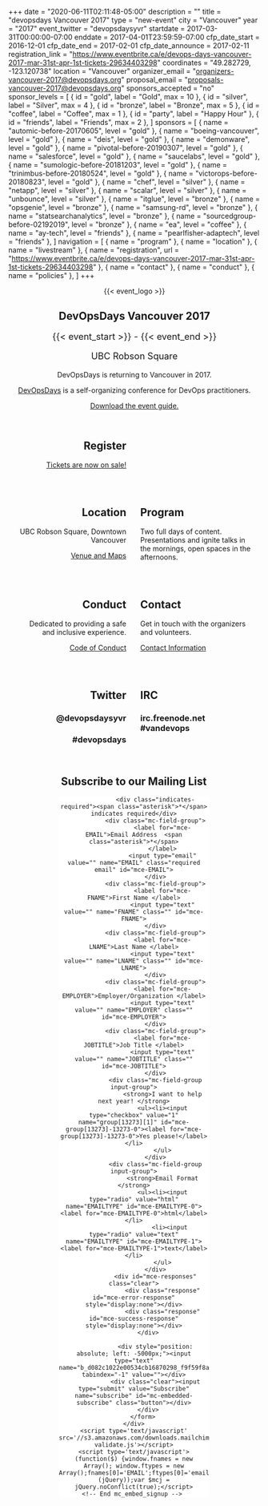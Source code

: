 +++
date = "2020-06-11T02:11:48-05:00"
description = ""
title = "devopsdays Vancouver 2017"
type = "new-event"
city = "Vancouver"
year = "2017"
event_twitter = "devopsdaysyvr"
startdate = 2017-03-31T00:00:00-07:00
enddate = 2017-04-01T23:59:59-07:00
cfp_date_start = 2016-12-01
cfp_date_end = 2017-02-01
cfp_date_announce = 2017-02-11
registration_link = "https://www.eventbrite.ca/e/devops-days-vancouver-2017-mar-31st-apr-1st-tickets-29634403298"
coordinates = "49.282729, -123.120738"
location = "Vancouver"
organizer_email = "organizers-vancouver-2017@devopsdays.org"
proposal_email = "proposals-vancouver-2017@devopsdays.org"
sponsors_accepted = "no"
sponsor_levels = [
    { id = "gold", label = "Gold", max = 10 },
    { id = "silver", label = "Silver", max = 4 },
    { id = "bronze", label = "Bronze", max = 5 },
    { id = "coffee", label = "Coffee", max = 1 },
    { id = "party", label = "Happy Hour" },
    { id = "friends", label = "Friends", max = 2 },
]
sponsors = [
    { name = "automic-before-20170605", level = "gold" },
    { name = "boeing-vancouver", level = "gold" },
    { name = "deis", level = "gold" },
    { name = "demonware", level = "gold" },
    { name = "pivotal-before-20190307", level = "gold" },
    { name = "salesforce", level = "gold" },
    { name = "saucelabs", level = "gold" },
    { name = "sumologic-before-20181203", level = "gold" },
    { name = "trinimbus-before-20180524", level = "gold" },
    { name = "victorops-before-20180823", level = "gold" },
    { name = "chef", level = "silver" },
    { name = "netapp", level = "silver" },
    { name = "scalar", level = "silver" },
    { name = "unbounce", level = "silver" },
    { name = "itglue", level = "bronze" },
    { name = "opsgenie", level = "bronze" },
    { name = "samsung-rd", level = "bronze" },
    { name = "statsearchanalytics", level = "bronze" },
    { name = "sourcedgroup-before-02192019", level = "bronze" },
    { name = "ea", level = "coffee" },
    { name = "ay-tech", level = "friends" },
    { name = "pearlfisher-adaptech", level = "friends" },
]
navigation = [
    { name = "program" },
    { name = "location" },
    { name = "livestream" },
    { name = "registration", url = "https://www.eventbrite.ca/e/devops-days-vancouver-2017-mar-31st-apr-1st-tickets-29634403298" },
    { name = "contact" },
    { name = "conduct" },
    { name = "policies" },
]
+++
<div style="text-align:center;">
 {{< event_logo >}}
</div>

<div style="text-align:center;">
<h2>DevOpsDays Vancouver 2017</h2>
</div>


<div style="text-align:center;">
    <p style="font-size:large;">{{< event_start >}} - {{< event_end >}}</p>
    <p style="font-size:large;">UBC Robson Square</p>
    <p>DevOpsDays is returning to Vancouver in 2017.</p>
    <p><a href="http://devopsdays.org/">DevOpsDays</a> is a self-organizing conference for DevOps practitioners.</p>
    <p><a href="/events/2017/vancouver/guide.pdf">Download the event guide.</a></p>
</div>

<!-- <div style="text-align:center;">
<h2>Call for proposals!</h2>
We've moved to a google form for our <a href="https://goo.gl/forms/ThJocIXxDofTZb5t2">speaker submissions!</a>.  Please also review our <a href="https://docs.google.com/document/d/1uOqMhTbrSPQ88EWHvTBhr1TOkMS6Tgu2ZIkqE2BT2Bw/edit#heading=h.yfnrdtyvxdnm">speaker submission guidelines</a> when considering a talk submission.
</div> -->

<div style="width:100%;overflow:hidden;">
    <div style="width:44%;margin:3% 1em;float:left;text-align:right;">
        <h2>Register</h2>
        <p><a href="https://www.eventbrite.ca/e/devops-days-vancouver-2017-mar-31st-apr-1st-tickets-29634403298">Tickets are now on sale!</a>
    </div>
</div>
    
<!-- <div style="width:44%;margin:3% 1em;float:left;">
<h2>Sponsor</h2>
<p>Help support this event with one of the sponsor packages.</p>
<p><a href="/events/2017/vancouver/sponsor/">Sponsor DevOpsDays Vancouver 2017!</a></p>
</div> -->

<div style="width:100%;overflow:hidden;">
    <div style="width:44%;margin:3% 1em;float:left;text-align:right;">
        <h2>Location</h2>
        <p>UBC Robson Square, Downtown Vancouver</p>
        <p><a href="/events/2017/vancouver/location/">Venue and Maps</a></p>
    </div>
    <div style="width:44%;margin:3% 1em;float:left;text-align:left;">
      <h2>Program</h2>
      <p>Two full days of content. Presentations and ignite talks in the mornings, open spaces in the afternoons.</p>
    </div>
</div>

<div style="width:100%;overflow:hidden;">
    <div style="width:44%;margin:3% 1em;float:left;text-align:right;">
        <h2>Conduct</h2>
        <p>Dedicated to providing a safe and inclusive experience.</p>
        <p><a href="/events/2017/vancouver/conduct/">Code of Conduct</a></p>
    </div>
    <div style="width:44%;margin:3% 1em;float:left;">
        <h2>Contact</h2>
        <p>Get in touch with the organizers and volunteers.</p>
        <p><a href="/events/2017/vancouver/contact/">Contact Information</a></p>
    </div>
</div>

<!-- <div style="text-align:center;width:94%;margin:3% 1em;">
    <h2>Livestream</h2>
    <p>The conference will be live streamed</p>
</div> -->

<div style="width:100%;overflow:hidden;">
    <div style="width:44%;margin:3% 1em;float:left;text-align:right;">
        <h2>Twitter</h2>
        <h3><a href="https://twitter.com/devopsdaysyvr" style="text-decoration:none;">@devopsdaysyvr</a></h3>
        <h3><a href="https://twitter.com/search?q=%23devopsdays" style="text-decoration:none;">#devopsdays</a></h3>
    </div>
    <div style="width:44%;margin:3% 1em;float:left;">
        <h2>IRC</h2>
        <h3><a href="http://webchat.freenode.net/?channels=%23vandevops&uio=d4" style="text-decoration:none;">irc.freenode.net #vandevops</a></h3>
    </div>
</div>

<div style="text-align:center;width:94%;margin:3% 1em;">
    <h2>Subscribe to our Mailing List</h2>
    <!-- Begin MailChimp Signup Form -->
    <link href="//cdn-images.mailchimp.com/embedcode/classic-081711.css" rel="stylesheet" type="text/css">
    <style type="text/css">
        #mc_embed_signup{background:#fff; clear:left; font:14px Helvetica,Arial,sans-serif;  width:300px;margin:0 auto;}
        /* Add your own MailChimp form style overrides in your site stylesheet or in this style block.
           We recommend moving this block and the preceding CSS link to the HEAD of your HTML file. */
    </style>
    <div id="mc_embed_signup">
        <form action="//devopsdays.us9.list-manage.com/subscribe/post?u=d082c1022e00534cb16870298&id=f9f59f8a36" method="post" id="mc-embedded-subscribe-form" name="mc-embedded-subscribe-form" class="validate" target="_blank" novalidate>
            <div id="mc_embed_signup_scroll">

                <div class="indicates-required"><span class="asterisk">*</span> indicates required</div>
                <div class="mc-field-group">
                    <label for="mce-EMAIL">Email Address  <span class="asterisk">*</span>
                    </label>
                    <input type="email" value="" name="EMAIL" class="required email" id="mce-EMAIL">
                </div>
                <div class="mc-field-group">
                    <label for="mce-FNAME">First Name </label>
                    <input type="text" value="" name="FNAME" class="" id="mce-FNAME">
                </div>
                <div class="mc-field-group">
                    <label for="mce-LNAME">Last Name </label>
                    <input type="text" value="" name="LNAME" class="" id="mce-LNAME">
                </div>
                <div class="mc-field-group">
                    <label for="mce-EMPLOYER">Employer/Organization </label>
                    <input type="text" value="" name="EMPLOYER" class="" id="mce-EMPLOYER">
                </div>
                <div class="mc-field-group">
                    <label for="mce-JOBTITLE">Job Title </label>
                    <input type="text" value="" name="JOBTITLE" class="" id="mce-JOBTITLE">
                </div>
                <div class="mc-field-group input-group">
                    <strong>I want to help next year! </strong>
                    <ul><li><input type="checkbox" value="1" name="group[13273][1]" id="mce-group[13273]-13273-0"><label for="mce-group[13273]-13273-0">Yes please!</label></li>
                    </ul>
                </div>
                <div class="mc-field-group input-group">
                    <strong>Email Format </strong>
                    <ul><li><input type="radio" value="html" name="EMAILTYPE" id="mce-EMAILTYPE-0"><label for="mce-EMAILTYPE-0">html</label></li>
                        <li><input type="radio" value="text" name="EMAILTYPE" id="mce-EMAILTYPE-1"><label for="mce-EMAILTYPE-1">text</label></li>
                    </ul>
                </div>
                <div id="mce-responses" class="clear">
                    <div class="response" id="mce-error-response" style="display:none"></div>
                    <div class="response" id="mce-success-response" style="display:none"></div>
                </div>    
<!-- real people should not fill this in and expect good things - do not remove this or risk form bot signups -->
                <div style="position: absolute; left: -5000px;"><input type="text" name="b_d082c1022e00534cb16870298_f9f59f8a36" tabindex="-1" value=""></div>
                <div class="clear"><input type="submit" value="Subscribe" name="subscribe" id="mc-embedded-subscribe" class="button"></div>
            </div>
         </form>
    </div>
    <script type='text/javascript' src='//s3.amazonaws.com/downloads.mailchimp.com/js/mc-validate.js'></script>
    <script type='text/javascript'>(function($) {window.fnames = new Array(); window.ftypes = new Array();fnames[0]='EMAIL';ftypes[0]='email';fnames[1]='FNAME';ftypes[1]='text';fnames[2]='LNAME';ftypes[2]='text';fnames[4]='EMPLOYER';ftypes[4]='text';fnames[3]='JOBTITLE';ftypes[3]='text';}(jQuery));var $mcj = jQuery.noConflict(true);</script>
    <!-- End mc_embed_signup --> 
</div>

